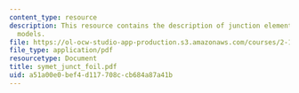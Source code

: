```yaml
---
content_type: resource
description: This resource contains the description of junction elements in network
  models.
file: https://ol-ocw-studio-app-production.s3.amazonaws.com/courses/2-141-modeling-and-simulation-of-dynamic-systems-fall-2006/a51a00e0bef4d117708ccb684a87a41b_symet_junct_foil.pdf
file_type: application/pdf
resourcetype: Document
title: symet_junct_foil.pdf
uid: a51a00e0-bef4-d117-708c-cb684a87a41b
---
```

